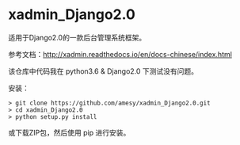 # xadmin_Django2.0
适用于Django2.0的一款后台管理系统框架。 

参考文档：http://xadmin.readthedocs.io/en/docs-chinese/index.html 

该仓库中代码我在 python3.6 & Django2.0 下测试没有问题。 

安装： 

```
> git clone https://github.com/amesy/xadmin_Django2.0.git 
> cd xadmin_Django2.0
> python setup.py install 
```

或下载ZIP包，然后使用 pip 进行安装。